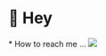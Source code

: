 <h1>👋 Hey </h1>
* How to reach me ...
<img src="https://tryhackme.com/img/getting-started/rocketman.png">


<!---
UsernameEnteredIsNotAvailable/UsernameEnteredIsNotAvailable is a ✨ special ✨ repository because its `README.md` (this file) appears on your GitHub profile.
You can click the Preview link to take a look at your changes.
--->
